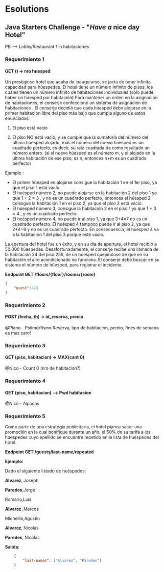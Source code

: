 # Esolutions
## Java Starters Challenge - "_Have a_ nice day Hotel"

PB --> Lobby/Restaurant
1-n habitaciones


### Requerimiento 1
#### GET () -> nro huesped
Un prestigioso hotel que acaba de inaugurarse, se jacta de tener infinita capacidad para húespedes.
 El hotel tiene un número infinito de pisos, los cuales tienen un número infinito de habitaciones individuales (sólo puede haber un húesped por habitación)
 Para mantener un orden en la asignación de habitaciones, el conserje confeccionó un sistema de asignación de habitaciones . El conserje decidió que cada húesped debe alojarse en la primer habitación libre del piso más bajo que cumpla alguno de estos enunciados:

 1) El piso está vacío
 
 2) El piso NO está vacío, y se cumple que la sumatoria del número del último húesped alojado, más el número del nuevo húesped es un cuadrado perfecto, es decir, su raíz cuadrada da como resultado un número entero. (si el nuevo húesped es el número m, y el alojado en la última habitación de ese piso, es n, entonces n+m es un cuadrado perfecto)

 Ejemplo :
   - El primer húesped en alojarse consigue la habitación 1 en el 1er piso, ya que el piso 1 está vacío.
   - El huésped número 2, no puede alojarse en la habitación 2 del piso 1 ya que  1 + 2 = 3 , y no es un cuadrado perfecto, entonces el húesped 2 consigue la habitación 1 en el piso 2, ya que el piso 2 está vacío.
   - El húesped número 3, consigue la habitación  2 en el piso 1 ya que 1 + 3 = 4 , y es un cuadrado perfecto.
   - El huésped número 4, no puede ir al piso 1, ya que 3+4=7 no es un cuadrado perfecto. El huésped 4 tampoco puede ir al piso 2, ya que 2+4=6 y no es un cuadrado perfecto. En consecuencia, el huésped 4 va a la habitación 1 del piso 3 porque esté vacío. 

 La apertura del hotel fue un éxito, y en su día de apertura, el hotel recibió a 50.000 húespedes.
 Desafortunadamente, el conserje recibe una llamada de la habitación 24 del piso 259, de un húesped quejándose de que en su habitación el aire acondicionado no funciona.
 El conserje debe buscar en su sistema el número de húesped, para registrar el incidente.
 
 **Endpoint GET /floors/{floor}/rooms/{room}** 
 
 ````json
 {
     "guest":423
 }
 ````
 
 
### Requerimiento 2
#### POST (fecha, th) -> id_reserva, precio
@Piano - Polimorfismo
Reserva, tipo de habitacion, precio, fines de semana es mas caro!

### Requerimiento 3
#### GET (piso, habitacion) -> MAX(cant 0)  
@Nico - Count 0 (nro de habitacion?)

### Requerimiento 4
#### GET (piso, habitacion) --> Pwd habitacion
@Nico - Alpacas

### Requerimiento 5

Como parte de una estrategia publicitaria, el hotel planea sacar una promoción en la cual bonifique durante un año, el 50% de su tarifa a los huespedes cuyo apellido se encuentre repetido en la lista de huéspedes del hotel.

**Endpoint GET /guests/last-name/repeated**

**Ejemplo:**

Dado el siguiente listado de huéspedes:

**Alvarez**, Joseph

**Paredes**,Jorge

Romario,Luis

**Alvarez** ,Marcos

Michellin,Agustin

**Alvarez**, Nicolas

**Paredes**, Nicolas

**Salida:**

````json
    {
        "last-names": ["Alvarez", "Paredes"]
    }

````